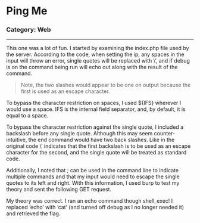 # Ping Me

### Category: Web
__________________________

This one was a lot of fun. I started by examining the index.php file used by the server. According to the code, when setting the ip, any spaces in the input will throw an error, single quotes will be replaced with \\’, and if debug is on the command being run will echo out along with the result of the command.

> Note, the two slashes would appear to be one on output because the first is used as an escape character.

To bypass the character restriction on spaces, I used ${IFS} wherever I would use a space. IFS is the internal field separator, and, by default, it is equal to a space. 

To bypass the character restriction against the single quote, I included a backslash before any single quote. Although this may seem counter-intuitive, the end command would have two back slashes. Like in the original code \\’ indicates that the first backslash is to be used as an escape character for the second, and the single quote will be treated as standard code. 

Additionally, I noted that ; can be used in the command line to indicate multiple commands and that my input would need to escape the single quotes to its left and right. With this information, I used burp to test my theory and sent the following GET request. 

My theory was correct. I ran an echo command though shell_exec! I replaced ‘echo’ with ‘cat’ (and turned off debug as I no longer needed it) and retrieved the flag.
